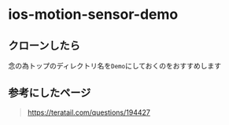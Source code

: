 # ios-motion-sensor-demo

## クローンしたら

念の為トップのディレクトリ名を`Demo`にしておくのをおすすめします

## 参考にしたページ

> https://teratail.com/questions/194427
